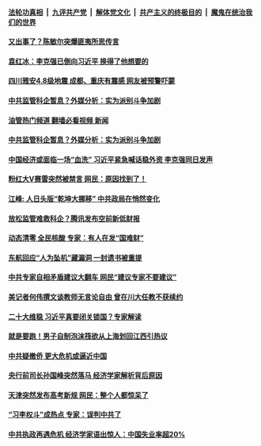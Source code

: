 ####  [法轮功真相](../../../../basic/blob/master/README.md?t=05202031) &nbsp;|&nbsp; [九评共产党](../../../../9ping.md/blob/master/README.md?t=05202031) &nbsp;|&nbsp; [解体党文化](../../../../jtdwh.md/blob/master/README.md?t=05202031)  &nbsp;|&nbsp; [共产主义的终极目的](../../../../gczydzjmd.md/blob/master/README.md?t=05202031) &nbsp;|&nbsp; [魔鬼在统治我们的世界](../../../../mgztzwmdsj.md/blob/master/README.md?t=05202031) 

#### [又出事了？陈敏尔突爆匪夷所思传言](../pages/soh5/622025.md?t=05202031) 
#### [袁红冰：李克强已倒向习近平 换得了他想要的](../pages/soh5/622031.md?t=05202031) 
#### [四川雅安4.8级地震 成都、重庆有震感 网友被预警吓蒙](../pages/soh5/621989.md?t=05202031) 
#### [中共监管科企暂息？外媒分析：实为派别斗争加剧](../pages/soh5/621944.md?t=05202031) 
#### [油管热门频道 翻墙必看视频 新闻](http://45.76.130.85:81/youtube.html?05202031)
#### [中共监管科企暂息？外媒分析：实为派别斗争加剧](../pages/soh5/621944.md?t=05202031) 
#### [中国经济或面临一场“血洗”  习近平紧急喊话稳外资 李克强同日发声](../pages/soh5/621917.md?t=05202031) 
#### [粉红大V赛雷突然被禁言 网民：原因找到了！](../pages/soh5/621812.md?t=05202031) 
#### [江峰: 人日头版“乾坤大挪移” 中共政局在悄然变化 ](../pages/soh5/621884.md?t=05202031) 
#### [放松监管难救科企？腾讯发布空前新低财报](../pages/soh5/621872.md?t=05202031) 
#### [动态清零 全民核酸 专家：有人在发“国难财”](../pages/soh5/621818.md?t=05202031) 
#### [东航回应“人为坠机”藏漏洞   一封遗书被重提](../pages/soh5/621821.md?t=05202031) 
#### [中共专家自相矛盾建议大翻车 网民“建议专家不要建议”](../pages/soh5/621824.md?t=05202031) 
#### [美记者何伟撰文谈教师无言论自由 曾在川大任教不获续约](../pages/soh5/621839.md?t=05202031) 
#### [二十大维稳 习近平真要闭关锁国？专家解读](../pages/soh5/621797.md?t=05202031) 
#### [就是要跑！男子自制泡沫筏欲从上海划回江西引热议](../pages/soh5/621800.md?t=05202031) 
#### [中共疑撤侨 更大危机或逼近中国](../pages/soh5/621734.md?t=05202031) 
#### [央行前司长孙国峰突然落马  经济学家解析背后原因](../pages/soh5/621719.md?t=05202031) 
#### [天津突然发布高考新规 网民：整个人都惊呆了](../pages/soh5/621737.md?t=05202031) 
#### [“习李权斗”成热点 专家：误判中共了](../pages/soh5/621671.md?t=05202031) 
#### [中共执政再遇危机  经济学家语出惊人：中国失业率超20% ](../pages/soh5/621653.md?t=05202031) 
<img src='http://gfw-breaker.win/goodnews/indexes/soh5.md' width='0px' height='0px'/>
